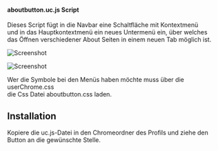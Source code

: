 #### aboutbutton.uc.js Script ####

Dieses Script fügt in die Navbar eine Schaltfläche mit Kontextmenü     
und in das Hauptkontextmenü ein neues Untermenü ein, über welches      
das Öffnen verschiedener About Seiten in einem neuen Tab möglich ist.       

![Screenshot](https://raw.githubusercontent.com/Endor8/userChrome.js/master/aboutbutton/Bild20.png)

![Screenshot](https://raw.githubusercontent.com/Endor8/userChrome.js/master/aboutbutton/Bild21.png)

Wer die Symbole bei den Menüs haben möchte muss über die userChrome.css      
die Css Datei aboutbutton.css laden.

## Installation

Kopiere die uc.js-Datei in den Chromeordner des Profils und ziehe den Button an die gewünschte Stelle.    


